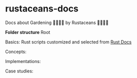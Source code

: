 # rustaceans-docs
Docs about Gardening 🌴🌴🌴🌴 by Rustaceans 🦀🦀🦀🦀

**Folder structure**
Root


Basics: Rust scripts customized and selected from [Rust Docs](https://doc.rust-lang.org/rust-by-example/hello/print/print_debug.html)

Concepts:


Implementations:


Case studies: